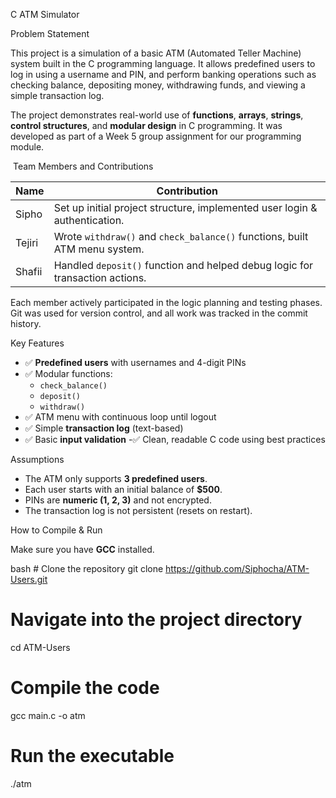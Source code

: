  C ATM Simulator

 Problem Statement

This project is a simulation of a basic ATM (Automated Teller Machine) system built in the C programming language. It allows predefined users to log in using a username and PIN, and perform banking operations such as checking balance, depositing money, withdrawing funds, and viewing a simple transaction log.

The project demonstrates real-world use of **functions**, **arrays**, **strings**, **control structures**, and **modular design** in C programming. It was developed as part of a Week 5 group assignment for our programming module.

 ‍ Team Members and Contributions

| Name        | Contribution                                                                 |
|-------------|------------------------------------------------------------------------------|
| Sipho       | Set up initial project structure, implemented user login & authentication.  |
| Tejiri      | Wrote `withdraw()` and `check_balance()` functions, built ATM menu system.  |
| Shafii      | Handled `deposit()` function and helped debug logic for transaction actions.|

Each member actively participated in the logic planning and testing phases. Git was used for version control, and all work was tracked in the commit history.


Key Features

- ✅ **Predefined users** with usernames and 4-digit PINs
- ✅ Modular functions:
  - `check_balance()`
  - `deposit()`
  - `withdraw()`
- ✅ ATM menu with continuous loop until logout
- ✅ Simple **transaction log** (text-based)
- ✅ Basic **input validation**
-✅  Clean, readable C code using best practices



Assumptions

- The ATM only supports **3 predefined users**.
- Each user starts with an initial balance of **$500**.
- PINs are **numeric (1, 2, 3)** and not encrypted.
- The transaction log is not persistent (resets on restart).


 How to Compile & Run

Make sure you have **GCC** installed.

bash                                                                                                                                                                                       # Clone the repository
git clone https://github.com/Siphocha/ATM-Users.git

# Navigate into the project directory
cd ATM-Users

# Compile the code
gcc main.c -o atm

# Run the executable
./atm
